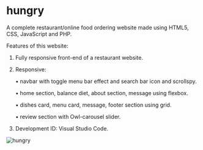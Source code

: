 <h1>hungry</h1>

A complete restaurant/online food ordering website made using HTML5, CSS, JavaScript and PHP. 

Features of this website:
1) Fully responsive front-end of a restaurant website.
2) Responsive:

      • navbar with toggle menu bar effect and search bar icon and scrollspy.

      • home section, balance diet, about section, message using flexbox.

      • dishes card, menu card, message, footer section using grid.

      • review section with Owl-carousel slider.

3) Development ID: Visual Studio Code. 

![hungry](https://user-images.githubusercontent.com/88545150/145709650-0b313d77-2020-4046-aafc-94cadd072617.png)
